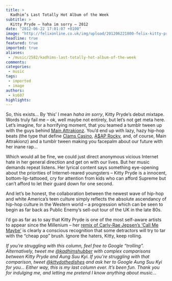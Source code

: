 ```yaml
---
title: >
  Kadhim’s Last Totally Hot Album of the Week
subtitle: >
  Kitty Pryde – haha im sorry – 2012
date: "2012-06-22 17:01:07 +0100"
image: "http://felixonline.co.uk/img/upload/201206221800-felix-kitty-pryde.jpg"
headline: true
featured: true
imported: true
aliases:
 - /music/2582/kadhims-last-totally-hot-album-of-the-week
comments:
categories:
 - music
tags:
 - imported
 - image
authors:
 - ks607
highlights:
---
```


So, this exists... By ‘this’ I mean _haha im sorry_, Kitty Pryde’s debut mixtape. Words truly fail me – ok, well maybe not entirely, but let’s not get meta here. Let’s imagine, for a horrifying moment, that you teamed a tumblr tween up with the guys behind [Main Attrakionz](http://felixonline.co.uk/music/1833/kadhims-totally-hot-album-of-the-week-8/). You’d end up with lazy, hazy hip-hop beats (the type that define [Clams Casino](http://felixonline.co.uk/music/1499/kadhims-totally-hot-album-of-the-week-1/), [A$AP Rocky](http://felixonline.co.uk/music/1776/kadhims-totally-hot-album-of-the-week-7/), and, of course, Main Attrakionz) and a tumblr tween making you facepalm about our future with her inane rap...

Which would all be fine, we could just direct anonymous vicious Internet hate in her general direction and get on with our lives. But her music demands repeat listens. Her lyrical content says something eye-opening about the priorities of Internet-reared youngsters – Kitty Pryde is a innocent, bottom-lip-tattooed, cry for attention from kids who can afford Supreme but can’t afford to let their guard down for one second.

And let’s be honest, the collaboration between the newest wave of hip-hop and white America’s teen culture simply reflects the absolute ascendancy of hip-hop culture in the Western world – a progression which can be seen to begin as far back as Public Enemy’s sell-out tour of the UK in the late 80s.

I’d go as far as to say that Kitty Pryde is one of the most self-aware artists to appear since the Millenium – her [remix of Carly-Rae Jepsen’s ‘Call Me Maybe’](http://www.youtube.com/watch?v=R8wqRQwR2FA) is clearly a conscious recognition that some detractors will try to tar with the “cheap pop” brush. Ignore the haters, Kitty, keep rolling.

_If you’re struggling with this column, feel free to Google “trolling”. Alternatively, tweet me [@kadhimshubber](http://twitter.com/kadhimshubber) with complex comparisons between Kitty Pryde and Aung Suu Kyi. If you’re struggling with that comparison, tweet [@kttydothedishes](https://twitter.com/kttydothedishes) and ask her to Google Aung Suu Kyi for you... Either way, this is my last column ever. It’s been fun. Thank you for indulging me, and letting me pretend I know anything about music..._
